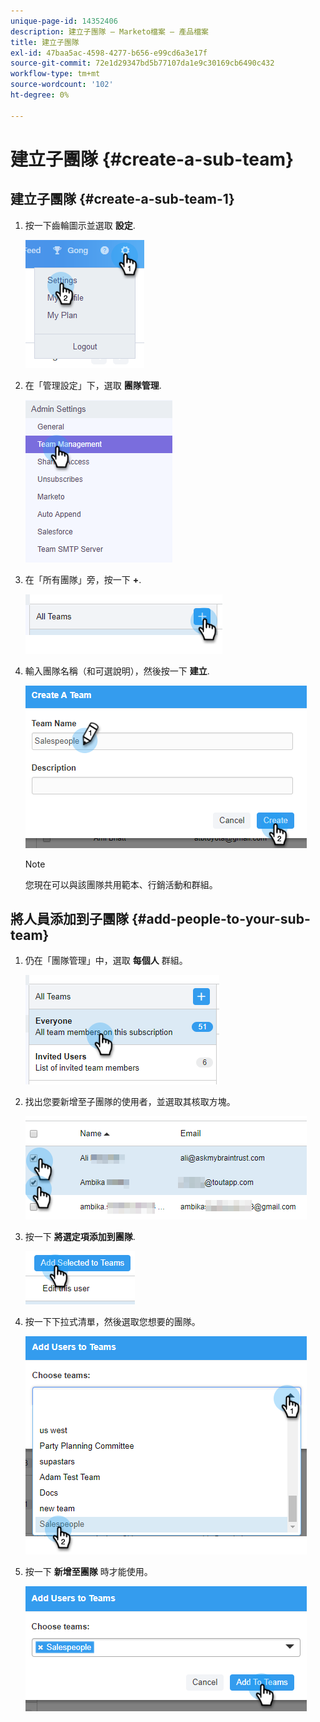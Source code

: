 ```yaml
---
unique-page-id: 14352406
description: 建立子團隊 — Marketo檔案 — 產品檔案
title: 建立子團隊
exl-id: 47baa5ac-4598-4277-b656-e99cd6a3e17f
source-git-commit: 72e1d29347bd5b77107da1e9c30169cb6490c432
workflow-type: tm+mt
source-wordcount: '102'
ht-degree: 0%

---
```


# 建立子團隊 {#create-a-sub-team}

## 建立子團隊 {#create-a-sub-team-1}

1. 按一下齒輪圖示並選取 **設定**.

   ![](assets/one-1.png)

1. 在「管理設定」下，選取 **團隊管理**.

   ![](assets/two-1.png)

1. 在「所有團隊」旁，按一下 **+**.

   ![](assets/three-1.png)

1. 輸入團隊名稱（和可選說明），然後按一下 **建立**.

   ![](assets/four-1.png)

   >[!NOTE]
   >
   >您現在可以與該團隊共用範本、行銷活動和群組。

## 將人員添加到子團隊 {#add-people-to-your-sub-team}

1. 仍在「團隊管理」中，選取 **每個人** 群組。

   ![](assets/five-1.png)

1. 找出您要新增至子團隊的使用者，並選取其核取方塊。

   ![](assets/six.png)

1. 按一下 **將選定項添加到團隊**.

   ![](assets/seven.png)

1. 按一下下拉式清單，然後選取您想要的團隊。

   ![](assets/eight.png)

1. 按一下 **新增至團隊** 時才能使用。

   ![](assets/nine.png)
